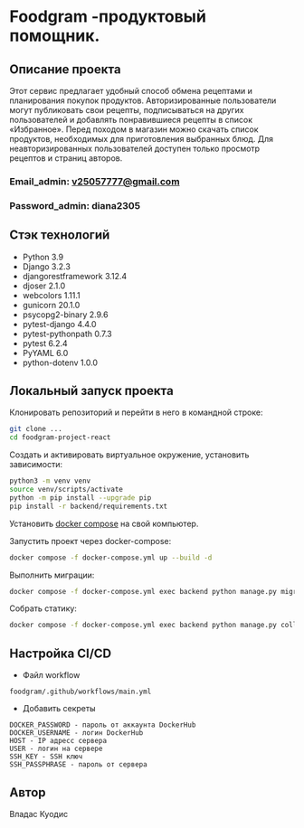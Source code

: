 # Foodgram -продуктовый помощник.


## **Описание проекта**

Этот сервис предлагает удобный способ обмена рецептами и планирования покупок продуктов. Авторизированные пользователи могут публиковать свои рецепты, подписываться на других пользователей и добавлять понравившиеся рецепты в список «Избранное». Перед походом в магазин можно скачать список продуктов, необходимых для приготовления выбранных блюд. Для неавторизированных пользователей доступен только просмотр рецептов и страниц авторов.

### Email_admin: v25057777@gmail.com
### Password_admin: diana2305


## **Стэк технологий**

* Python 3.9
* Django 3.2.3
* djangorestframework 3.12.4
* djoser 2.1.0
* webcolors 1.11.1
* gunicorn 20.1.0
* psycopg2-binary 2.9.6
* pytest-django 4.4.0
* pytest-pythonpath 0.7.3
* pytest 6.2.4
* PyYAML 6.0
* python-dotenv 1.0.0

## Локальный запуск проекта

Клонировать репозиторий и перейти в него в командной строке:

```bash
git clone ...
cd foodgram-project-react
```

Cоздать и активировать виртуальное окружение, установить зависимости:

```bash
python3 -m venv venv
source venv/scripts/activate
python -m pip install --upgrade pip
pip install -r backend/requirements.txt
```

Установить [docker compose](https://www.docker.com/) на свой компьютер.

Запустить проект через docker-compose:

```bash
docker compose -f docker-compose.yml up --build -d
```

Выполнить миграции:

```bash
docker compose -f docker-compose.yml exec backend python manage.py migrate
```

Собрать статику:

```bash
docker compose -f docker-compose.yml exec backend python manage.py collectstatic
```


## Настройка CI/CD

* Файл workflow
```
foodgram/.github/workflows/main.yml
```

* Добавить секреты
```
DOCKER_PASSWORD - пароль от аккаунта DockerHub
DOCKER_USERNAME - логин DockerHub
HOST - IP адресс сервера
USER - логин на сервере
SSH_KEY - SSH ключ
SSH_PASSPHRASE - пароль от сервера

```

## Автор
Владас Куодис
